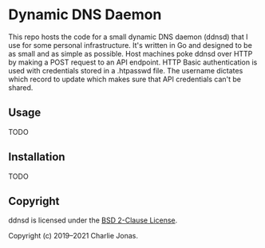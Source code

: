 # Dynamic DNS Daemon

This repo hosts the code for a small dynamic DNS daemon (ddnsd) that I use for some personal infrastructure. It's written in Go and designed to be as small and as simple as possible. Host machines poke ddnsd over HTTP by making a POST request to an API endpoint. HTTP Basic authentication is used with credentials stored in a .htpasswd file. The username dictates which record to update which makes sure that API credentials can't be shared.

## Usage

TODO

## Installation

TODO

## Copyright

ddnsd is licensed under the [BSD 2-Clause License](https://opensource.org/licenses/BSD-2-Clause).

Copyright (c) 2019–2021 Charlie Jonas.
